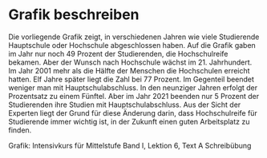 # Grafik beschreiben

Die vorliegende Grafik zeigt, in verschiedenen Jahren wie viele Studierende Hauptschule oder Hochschule abgeschlossen haben. Auf die Grafik gaben im Jahr nur noch 49 Prozent der Studierenden, die
Hochschulreife bekamen. Aber der Wunsch nach Hochschule wächst im 21. Jahrhundert. Im Jahr 2001
mehr als die Hälfte der Menschen die Hochschulen erreicht hatten. Elf Jahre später liegt die Zahl
bei 77 Prozent. Im Gegenteil beendet weniger man mit Hauptschulabschluss. In den neunziger Jahren
erfolgt der Prozentsatz zu einem Fünftel. Aber im Jahr 2021 beenden nur 5 Prozent der Studierenden ihre
Studien mit Hauptschulabschluss. Aus der Sicht der Experten liegt der Grund für diese Änderung
darin, dass Hochschulreife für Studierende immer wichtig ist, in der Zukunft einen guten Arbeitsplatz zu finden.

Grafik: Intensivkurs für Mittelstufe Band I, Lektion 6, Text A Schreibübung